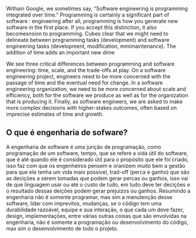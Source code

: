 
Withain Google, we sometimes say, “Software engineering is programming integrated over time.” Programming is certainly a significant part of software : engineering after all, programming is how you generate new software in the first place. If you accept this distinction, it also becomesnsion to programming. Cubes clear that we might need to delineate between programming tasks (development) and software engineering tasks (development, modification, mmimaintenance). The addition of time adds an important new dime

We see three critical differences between programming and software engineering: time, scale, and the trade-offs at play. On a software engineering project, engineers need to be more concerned with the passage of time and the eventual need for change. In a software engineering organization, we need to be more concerned about scale and efficiency, both for the software we produce as well as for the organization that is producing it. Finally, as software engineers, we are asked to make more complex decisions with higher-stakes outcomes, often based on imprecise estimates of time and growth.

## O que é engenharia de sofware?
A engenharia de software é uma junção de programação, como programação de um software, tempo, que se refere a vida útil do software, que é até quando ele é considerado útil para o propósito que ele foi criado, isso faz com que os engenheiros pensem e oranizem muito bem a gestão para que ele tenha um vida maio possivel, trad-off (perca e ganho) que são as decições a serem tomadas que podem gerar percas ou ganhos, isso vai de que linguagem usar ou até o custo de tudo, em tudo deve ter decições e o resultado dessas deições podem gerar prejuizos ou ganhos.
Resumindo a engenharia não é somente programar, mas sim a manutenção desse software, lidar com imprevitos, mudanças, se o código tem uma durabilidade razoável, equipe e sua interação, o que cada um deve fazer, design, implementações, entre várias outras coisas que são envolvidas na engenharia, não é somente a programação ou desenvolvimento do código, mas sim o desenvolvimento de todo o projeto. 
